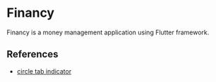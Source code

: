 # Financy

Financy is a money management application using Flutter framework. 



## References

- [circle tab indicator](https://medium.com/swlh/flutter-custom-tab-indicator-for-tabbar-d72bbc6c9d0c)